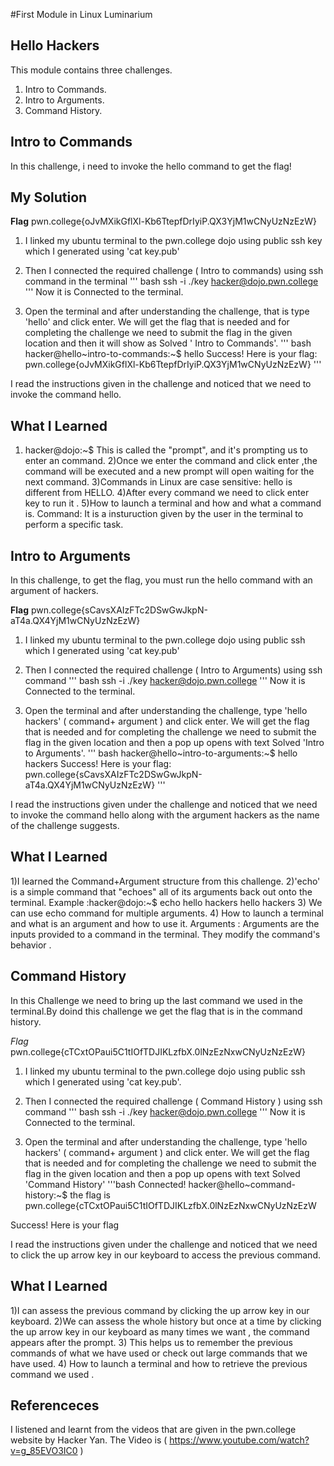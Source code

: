 #First Module in Linux Luminarium

## Hello Hackers
This module contains three challenges.
  1) Intro to Commands.
  2) Intro to Arguments.
  3) Command History.

## Intro to Commands 
In this challenge, i need to invoke the hello command to get the flag!

## My Solution
**Flag** 
pwn.college{oJvMXikGflXl-Kb6TtepfDrIyiP.QX3YjM1wCNyUzNzEzW}
1) I linked my ubuntu terminal to the pwn.college dojo using public ssh key which I generated using 'cat key.pub'

2) Then I connected the required challenge ( Intro to commands) using ssh command in the terminal
''' bash
ssh -i ./key hacker@dojo.pwn.college
'''
Now it is Connected to the terminal.

3) Open the terminal and after understanding the challenge, that is type 'hello' and click enter. We will get the flag that is needed and for completing the challenge we need 
to submit the flag in  the given location and then it will show as Solved ' Intro to Commands'.
''' bash
hacker@hello~intro-to-commands:~$ hello
Success! Here is your flag:
pwn.college{oJvMXikGflXl-Kb6TtepfDrIyiP.QX3YjM1wCNyUzNzEzW}
'''

I read the instructions given in the challenge and noticed that we need to invoke the command hello.

## What I Learned 
1) hacker@dojo:~$
This is called the "prompt", and it's prompting us to enter an command.
2)Once we enter the command and click enter ,the command will be executed and a new prompt will open waiting for the next command.
3)Commands in Linux are case sensitive: hello is different from HELLO.
4)After every command we need to click enter key to run it .
5)How to launch a terminal and how and what a command is.
 Command: It is a insturuction given by the user in the terminal to perform a specific task.

## Intro to Arguments 
In this challenge, to get the flag, you must run the hello command with an 
argument of hackers.

**Flag** 
pwn.college{sCavsXAIzFTc2DSwGwJkpN-aT4a.QX4YjM1wCNyUzNzEzW}

1) I linked my ubuntu terminal to the pwn.college dojo using public ssh which I generated using 'cat key.pub'

2) Then I connected the required challenge ( Intro to Arguments) using ssh command 
''' bash
ssh -i ./key hacker@dojo.pwn.college
'''
Now it is Connected to the terminal.

3) Open the terminal and after understanding the challenge, type 'hello hackers' 
( command+ argument ) and click enter. We will get the flag that is needed and for completing the challenge we need to submit the flag in the given location and then a 
pop up opens with text Solved 'Intro to Arguments'.
''' bash
hacker@hello~intro-to-arguments:~$ hello hackers
Success! Here is your flag:
pwn.college{sCavsXAIzFTc2DSwGwJkpN-aT4a.QX4YjM1wCNyUzNzEzW}
'''

I read the instructions given under the challenge and noticed that we need to invoke the command hello along with the argument hackers as the name of the challenge suggests.

## What I Learned 
1)I learned the Command+Argument structure from this challenge.
2)'echo' is a simple command that "echoes" all of its arguments back out onto the terminal.
Example :hacker@dojo:~$ echo hello hackers
hello hackers
3) We can use echo command for multiple arguments.
4) How to launch a terminal and what is an argument and how to use it.
Arguments : Arguments are the inputs provided to a command in the terminal. They modify the command's behavior .

## Command History
In this Challenge we need to bring up the last command we used in the terminal.By doind this challenge we get the flag that is in the command history.

*Flag* 
pwn.college{cTCxtOPaui5C1tIOfTDJIKLzfbX.0lNzEzNxwCNyUzNzEzW}
1) I linked my ubuntu terminal to the pwn.college dojo using public ssh which I generated using 'cat key.pub'.

2) Then I connected the required challenge ( Command History ) using ssh command 
''' bash
ssh -i ./key hacker@dojo.pwn.college
'''
Now it is Connected to the terminal.

3) Open the terminal and after understanding the challenge, type 'hello hackers' 
( command+ argument ) and click enter. We will get the flag that is needed and for completing the challenge we need to submit the flag in the given location and then a 
pop up opens with text Solved 'Command History'
'''bash
Connected!
hacker@hello~command-history:~$ the flag is pwn.college{cTCxtOPaui5C1tIOfTDJIKLzfbX.0lNzEzNxwCNyUzNzEzW

Success! Here is your flag

I read the instructions given under the challenge and noticed that we need to click the up arrow key in our keyboard to access the previous command.

## What I Learned 
1)I can assess the previous command by clicking the up arrow key in our keyboard.
2)We can assess the whole history but once at a time by clicking the up arrow key in our keyboard as many times we want , the command appears after the prompt.
3) This helps us to remember the previous commands of what we have used or check out large commands that we have used.
4) How to launch a terminal and how to retrieve the previous command we used .

## Referenceces
I listened and learnt from the videos that are given in the pwn.college website by Hacker Yan.
The Video is ( https://www.youtube.com/watch?v=g_85EVO3IC0 )
